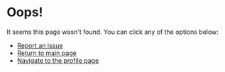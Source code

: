 # Oops!
It seems this page wasn't found. You can click any of the options below:
- [Report an issue](https://github.com/codingelephants-gpt/codingelephants-gpt/issues)
- [Return to main page](https://codingelephants-gpt.github.io/codingelephants-gpt/)
- [Navigate to the profile page](https://github.com/codingelephants-gpt/)
